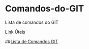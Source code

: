 # Comandos-do-GIT
Lista de comandos do GIT

Link Úteis

##[Lista de Comandos GIT](https://gist.github.com/leocomelli/2545add34e4fec21ec16#file-git-md)
